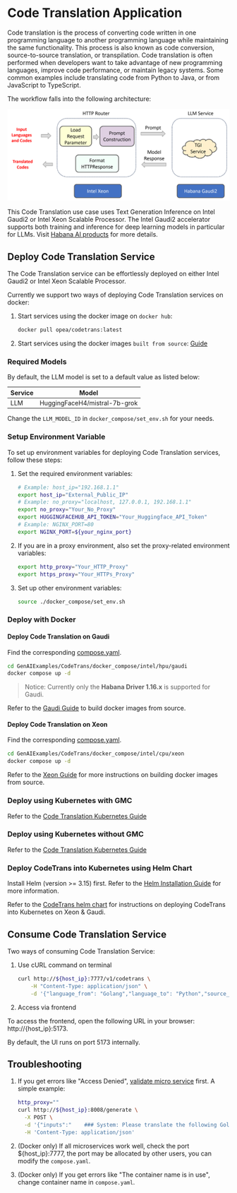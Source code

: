 # Code Translation Application

Code translation is the process of converting code written in one programming language to another programming language while maintaining the same functionality. This process is also known as code conversion, source-to-source translation, or transpilation. Code translation is often performed when developers want to take advantage of new programming languages, improve code performance, or maintain legacy systems. Some common examples include translating code from Python to Java, or from JavaScript to TypeScript.

The workflow falls into the following architecture:

![architecture](./assets/img/code_trans_architecture.png)

This Code Translation use case uses Text Generation Inference on Intel Gaudi2 or Intel Xeon Scalable Processor. The Intel Gaudi2 accelerator supports both training and inference for deep learning models in particular for LLMs. Visit [Habana AI products](https://habana.ai/products) for more details.

## Deploy Code Translation Service

The Code Translation service can be effortlessly deployed on either Intel Gaudi2 or Intel Xeon Scalable Processor.

Currently we support two ways of deploying Code Translation services on docker:

1. Start services using the docker image on `docker hub`:

   ```bash
   docker pull opea/codetrans:latest
   ```

2. Start services using the docker images `built from source`: [Guide](./docker_compose/intel/cpu/xeon/README.md)

### Required Models

By default, the LLM model is set to a default value as listed below:

| Service | Model                         |
| ------- | ----------------------------- |
| LLM     | HuggingFaceH4/mistral-7b-grok |

Change the `LLM_MODEL_ID` in `docker_compose/set_env.sh` for your needs.

### Setup Environment Variable

To set up environment variables for deploying Code Translation services, follow these steps:

1. Set the required environment variables:

   ```bash
   # Example: host_ip="192.168.1.1"
   export host_ip="External_Public_IP"
   # Example: no_proxy="localhost, 127.0.0.1, 192.168.1.1"
   export no_proxy="Your_No_Proxy"
   export HUGGINGFACEHUB_API_TOKEN="Your_Huggingface_API_Token"
   # Example: NGINX_PORT=80
   export NGINX_PORT=${your_nginx_port}
   ```

2. If you are in a proxy environment, also set the proxy-related environment variables:

   ```bash
   export http_proxy="Your_HTTP_Proxy"
   export https_proxy="Your_HTTPs_Proxy"
   ```

3. Set up other environment variables:

   ```bash
   source ./docker_compose/set_env.sh
   ```

### Deploy with Docker

#### Deploy Code Translation on Gaudi

Find the corresponding [compose.yaml](./docker_compose/intel/hpu/gaudi/compose.yaml).

```bash
cd GenAIExamples/CodeTrans/docker_compose/intel/hpu/gaudi
docker compose up -d
```

> Notice: Currently only the **Habana Driver 1.16.x** is supported for Gaudi.

Refer to the [Gaudi Guide](./docker_compose/intel/hpu/gaudi/README.md) to build docker images from source.

#### Deploy Code Translation on Xeon

Find the corresponding [compose.yaml](./docker_compose/intel/cpu/xeon/compose.yaml).

```bash
cd GenAIExamples/CodeTrans/docker_compose/intel/cpu/xeon
docker compose up -d
```

Refer to the [Xeon Guide](./docker_compose/intel/cpu/xeon/README.md) for more instructions on building docker images from source.

### Deploy using Kubernetes with GMC

Refer to the [Code Translation Kubernetes Guide](./kubernetes/intel/README_gmc.md)

### Deploy using Kubernetes without GMC

Refer to the [Code Translation Kubernetes Guide](./kubernetes/intel/README.md)

### Deploy CodeTrans into Kubernetes using Helm Chart

Install Helm (version >= 3.15) first. Refer to the [Helm Installation Guide](https://helm.sh/docs/intro/install/) for more information.

Refer to the [CodeTrans helm chart](https://github.com/opea-project/GenAIInfra/tree/main/helm-charts/codetrans) for instructions on deploying CodeTrans into Kubernetes on Xeon & Gaudi.

## Consume Code Translation Service

Two ways of consuming Code Translation Service:

1. Use cURL command on terminal

   ```bash
   curl http://${host_ip}:7777/v1/codetrans \
       -H "Content-Type: application/json" \
       -d '{"language_from": "Golang","language_to": "Python","source_code": "package main\n\nimport \"fmt\"\nfunc main() {\n    fmt.Println(\"Hello, World!\");\n}"}'
   ```

2. Access via frontend

To access the frontend, open the following URL in your browser: http://{host_ip}:5173.

By default, the UI runs on port 5173 internally.

## Troubleshooting

1. If you get errors like "Access Denied", [validate micro service](https://github.com/opea-project/GenAIExamples/tree/main/CodeTrans/docker_compose/intel/cpu/xeon#validate-microservices) first. A simple example:

   ```bash
   http_proxy=""
   curl http://${host_ip}:8008/generate \
     -X POST \
     -d '{"inputs":"    ### System: Please translate the following Golang codes into  Python codes.    ### Original codes:    '\'''\'''\''Golang    \npackage main\n\nimport \"fmt\"\nfunc main() {\n    fmt.Println(\"Hello, World!\");\n    '\'''\'''\''    ### Translated codes:","parameters":{"max_new_tokens":17, "do_sample": true}}' \
     -H 'Content-Type: application/json'
   ```

2. (Docker only) If all microservices work well, check the port ${host_ip}:7777, the port may be allocated by other users, you can modify the `compose.yaml`.

3. (Docker only) If you get errors like "The container name is in use", change container name in `compose.yaml`.
